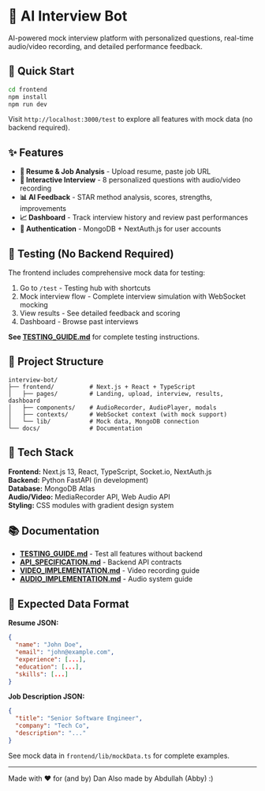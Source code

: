 # 🤖 AI Interview Bot

AI-powered mock interview platform with personalized questions, real-time audio/video recording, and detailed performance feedback.

## 🚀 Quick Start

```bash
cd frontend
npm install
npm run dev
```

Visit `http://localhost:3000/test` to explore all features with mock data (no backend required).

## ✨ Features

- **📄 Resume & Job Analysis** - Upload resume, paste job URL
- **🎤 Interactive Interview** - 8 personalized questions with audio/video recording
- **📊 AI Feedback** - STAR method analysis, scores, strengths, improvements
- **📈 Dashboard** - Track interview history and review past performances
- **🔐 Authentication** - MongoDB + NextAuth.js for user accounts

## 🧪 Testing (No Backend Required)

The frontend includes comprehensive mock data for testing:

1. Go to `/test` - Testing hub with shortcuts
2. Mock interview flow - Complete interview simulation with WebSocket mocking
3. View results - See detailed feedback and scoring
4. Dashboard - Browse past interviews

**See [TESTING_GUIDE.md](./TESTING_GUIDE.md)** for complete testing instructions.

## 📁 Project Structure

```
interview-bot/
├── frontend/          # Next.js + React + TypeScript
│   ├── pages/         # Landing, upload, interview, results, dashboard
│   ├── components/    # AudioRecorder, AudioPlayer, modals
│   ├── contexts/      # WebSocket context (with mock support)
│   └── lib/           # Mock data, MongoDB connection
└── docs/              # Documentation
```

## 🔧 Tech Stack

**Frontend:** Next.js 13, React, TypeScript, Socket.io, NextAuth.js  
**Backend:** Python FastAPI (in development)  
**Database:** MongoDB Atlas  
**Audio/Video:** MediaRecorder API, Web Audio API  
**Styling:** CSS modules with gradient design system

## 📚 Documentation

- **[TESTING_GUIDE.md](./TESTING_GUIDE.md)** - Test all features without backend
- **[API_SPECIFICATION.md](./docs/API_SPECIFICATION.md)** - Backend API contracts
- **[VIDEO_IMPLEMENTATION.md](./docs/VIDEO_IMPLEMENTATION.md)** - Video recording guide
- **[AUDIO_IMPLEMENTATION.md](./docs/AUDIO_IMPLEMENTATION.md)** - Audio system guide

## 🎯 Expected Data Format

**Resume JSON:**
```json
{
  "name": "John Doe",
  "email": "john@example.com",
  "experience": [...],
  "education": [...],
  "skills": [...]
}
```

**Job Description JSON:**
```json
{
  "title": "Senior Software Engineer",
  "company": "Tech Co",
  "description": "..."
}
```

See mock data in `frontend/lib/mockData.ts` for complete examples.

---

Made with ❤️ for (and by) Dan 
Also made by Abdullah (Abby) :)


